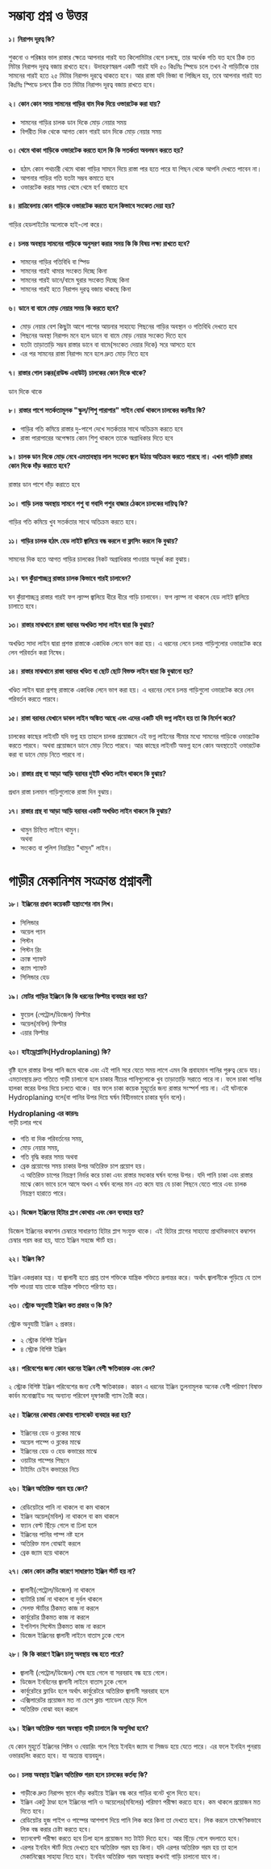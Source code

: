 # সম্ভাব্য প্রশ্ন ও উত্তর
#### ১। নিরাপদ দূরত্ব কি?
শুকনো ও পরিষ্কার ভাল রাস্তার ক্ষেত্রে আপনার গারই যত কিলোমিটার বেগে চলছে, তার অর্ধেক গতি যত হবে ঠিক তত মিটার নিরাপদ দূরত্ব বজায় রাখতে হবে।
উদাহরণস্বরূপ একটি গারই যদি ৫০ কিঃমিঃ স্পিডে চলে তখন ঐ গাড়িটিকে তার সামনের গারই হতে ২৫ মিটার নিরাপদ দূরত্বে থাকতে হবে। আর রাস্তা যদি ভিজা বা পিচ্ছিল হয়, তবে আপনার গারই যত কিঃমিঃ স্পিডে চলবে ঠিক তত মিটার নিরাপদ দূরত্ব বজায় রাখতে হবে।

#### ২। কোন কোন সময় সামনের গাড়ির বাম দিক দিয়ে ওভারটেক করা যায়?
- সামনের গাড়ির চালক ডান দিকে মোড় নেয়ার সময়
- বিপরীত দিক থেকে আগত কোন গারই ডান দিকে মোড় নেয়ার সময়

#### ৩। থেমে থাকা গাড়িকে ওভারটেক করতে হলে কি কি সতর্কতা অবলম্বন করতে হয়?
- হঠাৎ কোন পথচারী থেমে থাকা গাড়ির সামনে দিয়ে রাস্তা পার হতে পারে যা পিছন থেকে আপনি দেখতে পাবেন না।
- আপনার গাড়ির গতি যতটা সম্ভব কমাতে হবে
- ওভারটেক করার সময় থেমে থেমে হর্ণ বাজাতে হবে

#### ৪। রাত্রিবেলায় কোন গাড়িকে ওভারটেক করতে হলে কিভাবে সংকেত দেয়া হয়?
গাড়ির হেডলাইটের অলোকে হাই-লো করে।

#### ৫। চলন্ত অবস্থায় সামনের গাড়িকে অনুসরণ করার সময় কি কি বিষয় লক্ষ্য রাখতে হবে?
- সামনের গাড়ির গতিবিধি বা স্পিড
- সামনের গারই থামার সংকেত দিচ্ছে কিনা
- সামনের গারই ডানে/বামে ঘুরার সংকেত দিচ্ছে কিনা
- সামনের গারই হতে নিরাপদ দূরত্ব বজায় থাকছে কিনা

#### ৬। ডানে বা বামে মোড় নেয়ার সময় কি করতে হবে?
- মোড় নেয়ার বেশ কিছুটা আগে পাশের আয়নার সাহায্যে পিছনের গাড়ির অবস্থান ও গতিবিধি দেখতে হবে
- পিছনের অবস্থা নিরাপদ মনে হলে ডানে বা বামে মোড় নেয়ার সংকেত দিতে হবে
- যতটা তাড়াতাড়ি সম্ভব রাস্তার ডানে বা বামে(সংকেত দেয়ার দিকে) সরে আসতে হবে
- এর পর সামনের রাস্তা নিরাপদ মনে হলে দ্রুত মোড় নিতে হবে

#### ৭। রাস্তার গোল চক্কর(রাউন্ড এবাউট) চালকের কোন দিকে থাকে?
ডান দিকে থাকে

#### ৮। রাস্তার পাশে সতর্কতামূলক "স্কুল/শিশু পারাপার" সাইন বোর্ড থাকলে চালকের করনীয় কি?
- গাড়ির গতি কমিয়ে রাস্তার দু-পাশে দেখে সতর্কতার সাথে অতিক্রম করতে হবে
- রাস্তা পারাপারের অপেক্ষায় কোন শিশু থাকলে তাকে অগ্রাধিকার দিতে হবে

#### ৯। চালক ডান দিকে মোড় নেবে এমতাবস্থায় লাল সংকেত জ্বলে উঠায় অতিক্রম করতে পারছে না। এখন গাড়িটি রাস্তার কোন দিকে দাঁড় করাতে হবে?
রাস্তার ডান পাশে দাঁড় করাতে হবে

#### ১০। গাড়ি চলন্ত অবস্থায় সামনে পশু বা গবাদি পশুর বাজার ঠেকলে চালকের দায়িত্ব কি?
গাড়ির গতি কমিয়ে খুব সতর্কতার সাথে অতিক্রম করতে হবে।

#### ১১। গাড়ির চালক হঠাৎ হেড লাইট জ্বালিয়ে বন্ধ করলে বা ফ্লাসিং করলে কি বুঝায়?
সামনের দিক হতে আগত গাড়ির চালকের নিকট অগ্রাধিকার পাওয়ার অনূর্ধ্ব করা বুঝায়।

#### ১২। ঘন কুঁয়াশাচ্ছন্ন রাস্তার চালক কিভাবে গারই চালাবেন?
ঘন কুঁয়াশাচ্ছন্ন রাস্তার গারই ফগ ল্যাম্প জ্বালিয়ে ধীরে ধীরে গাড়ি চালাবেন। ফগ ল্যাম্প না থাকলে হেড লাইট জ্বালিয়ে চালাতে হবে।

#### ১৩। রাস্তার মাঝখানে রাস্তা বরাবর অখণ্ডিত সাদা লাইন দ্বারা কি বুঝায়?
অখণ্ডিত সাদা লাইন দ্বারা প্রশস্ত রাস্তাকে একাধিক লেনে ভাগ করা হয়। এ ধরনের লেনে চলন্ত গাড়িগুলোর ওভারটেক করে লেন পরিবর্তন করা নিষেধ।

#### ১৪। রাস্তার মাঝখানে রাস্তা বরাবর খণ্ডিত বা ছোট ছোট বিভক্ত লাইন দ্বারা কি বুঝানো হয়?
খণ্ডিত লাইন দ্বারা প্রশস্থ রাস্তাকে একাধিক লেনে ভাগ করা হয়। এ ধরনের লেনে চলন্ত গাড়িগুলো ওভারটেক করে লেন পরিবর্তন করতে পারবে।

#### ১৫। রাস্তা বরাবর যেখানে ডাবল লাইন অঙ্কিত আছে এবং এদের একটি যদি ভগ্ন লাইন হয় তা কি নির্দেশ করে?
চালকের কাছের লাইনটি যদি ভগ্ন হয় তাহলে চালক প্রয়োজনে এই ভগ্ন লাইনের সীমার মধ্যে সামনের গাড়িকে ওভারটেক করতে পারবে। অথবা প্রয়োজনে ডানে মোড় নিতে পারবে। আর কাছের লাইনটি অভগ্ন হলে কোন অবস্থাতেই ওভারটেক করা বা ডানে মোড় নিতে পারবে না।

#### ১৬। রাস্তার প্রস্থ বা আড়া আড়ি বরাবর দুইটি খণ্ডিত লাইন থাকলে কি বুঝায়?
প্রধান রাস্তা চলমান গাড়িগুলোকে রাস্তা দিন বুঝায়।

#### ১৭। রাস্তার প্রস্থ বা আড়া আড়ি বরাবর একটি অখণ্ডিত লাইন থাকলে কি বুঝায়?
- থামুন চিহ্নিত লাইনে থামুন।</br>
অথবা
- সংকেত বা পুলিশ নিয়ন্ত্রিত "থামুন" লাইন।

# গাড়ীর মেকানিশম সংক্রান্ত প্রশ্নাবলী

#### ১৮। ইঞ্জিনের প্রধান কয়েকটি যন্ত্রাংশের নাম লিখ।
- সিলিন্ডার
- অয়েল প্যান
- পিস্টন
- পিস্টন রিং
- ক্রাঙ্ক শ্যাফট
- ক্যাম শ্যাফট
- সিলিন্ডার হেড

#### ১৯। মোটর গাড়ির ইঞ্জিনে কি কি ধরনের ফিল্টার ব্যবহার করা হয়?
- ফুয়েল (পেট্রোল/ডিজেল) ফিল্টার
- অয়েল(মবিল) ফিল্টার
- এয়ার ফিল্টার

#### ২০। হাইড্রোপ্লানিং(Hydroplaning) কি?
বৃষ্টি হলে রাস্তার উপর পানি জমে থাকে এবং এই পানি সরে যেতে সময় লাগে এমন কি প্রবাহমান পানির পুরুত্ব রেডে যায়।
এমতাবস্থায় দ্রুত গতিতে গাড়ী চালানো হলে চাকার নীচের পানিগুলোকে খুব তাড়াতাড়ি সরাতে পারে না। ফলে চাকা পানির হালকা স্তরের উপর দিয়ে চলতে থাকে। যার ফলে চাকা কয়েক মুহূর্তের জন্য রাস্তার সংস্পর্শ পায় না। এই ঘটনাকে Hydroplaning বলে(বা পানির উপর দিয়ে ঘর্ষন বিহীনভাবে চাকার ঘূর্নন বলে)।

**Hydroplaning এর কারনঃ**</br>
গাড়ী চলার পথে
- গতি বা দিক পরিবর্তনের সময়,
- মোড় নেয়ার সময়,
- গতি বৃদ্ধি করার সময় অথবা
- ব্রেক প্রয়োগের সময় চাকার উপর অতিরিক্ত চাপ প্রয়োগ হয়।</br>
এ অতিরিক্ত চাপের নিয়ন্ত্রণ নির্ভর করে চাকা এবং রাস্তার মধ্যকার ঘর্ষন বলের উপর। যদি পানি চাকা এবং রাস্তার মাঝে কোন ভাবে চলে আসে অখন এ ঘর্ষন বলের মান এত কমে যায় যে চাকা পিছনে যেতে পারে এবং চালক নিয়ন্ত্রণ হারাতে পারে।

#### ২১। ডিজেল ইঞ্জিনের হিটার প্লাগ কোথায় এবং কেন ব্যবহার হয়?
ডিজেল ইঞ্জিনের কম্বাশন চেম্বারে সাধারণত হিটার প্লাগ সংযুক্ত থাকে। এই হিটার প্লাগের সাহায্যে প্রাথমিকভাবে কম্বাশন চেম্বার গরম করা হয়, যাতে ইঞ্জিন সহজে স্টার্ট হয়।

#### ২২। ইঞ্জিন কি?
ইঞ্জিন একপ্রকার যন্ত্র। যা জ্বালানী হতে প্রাপ্ত তাপ শক্তিকে যান্ত্রিক শক্তিতে রূপান্তর করে। অর্থাৎ জ্বালানীকে পুড়িয়ে যে তাপ শক্তি পাওয়া যায় তাকে যান্ত্রিক শক্তিতে পরিণত হয়।

#### ২৩। স্ট্রোক অনুযায়ী ইঞ্জিন কত প্রকার ও কি কি?
স্ট্রোক অনুযায়ী ইঞ্জিন ২ প্রকার।
- ২ স্ট্রোক বিশিষ্ট ইঞ্জিন
- ৪ স্ট্রোক বিশিষ্ট ইঞ্জিন

#### ২৪। পরিবেশের জন্য কোন ধরনের ইঞ্জিন বেশী ক্ষতিকারক এবং কেন?
২ স্ট্রোক বিশিষ্ট ইঞ্জিন পরিবেশের জন্য বেশী ক্ষতিকারক। কারন এ ধরনের ইঞ্জিন তুলনামূলক অনেক বেশী পরিমাণ বিষাক্ত কার্বন মনোক্সাইড সহ অন্যান্য পরিবেশ দূষণকারী গ্যাস তৈরী করে।

#### ২৫। ইঞ্জিনের কোথায় কোথায় গ্যাসকেট ব্যবহার করা হয়?
- ইঞ্জিনের হেড ও ব্লকের মাঝে
- অয়েল পাম্পে ও ব্লকের মাঝে
- ইঞ্জিনের হেড ও হেড কভারের মাঝে
- ওয়াটার পাম্পের পিছনে
- টাইমিং চেইন কভারের নিচে

#### ২৬। ইঞ্জিন অতিরিক্ত গরম হয় কেন?
- রেডিয়েটরে পানি না থাকলে বা কম থাকলে
- ইঞ্জিন অয়েল(মবিল) না থাকলে বা কম থাকলে
- ফ্যান বেল্ট ছিঁড়ে গেলে বা ঢিলা হলে
- ইঞ্জিনের পানির পাম্প নষ্ট হলে
- অতিরিক্ত মাল বোঝাই করলে
- ব্রেক জ্যাম হয়ে থাকলে

#### ২৭। কোন কোন ত্রুটির কারণে সাধারণত ইঞ্জিন স্টার্ট হয় না?
- জ্বালানী(পেট্রোল/ডিজেল) না থাকলে
- ব্যাটারি চার্জ না থাকলে বা দুর্বল থাকলে
- সেলফ স্টার্টার ঠিকমত কাজ না করলে
- কার্বুরেটর ঠিকমত কাজ না করলে
- ইগনিশন সিস্টেম ঠিকমত কাজ না করলে
- ডিজেল ইঞ্জিনের জ্বালানী লাইনে বাতাস ঢুকে গেলে

#### ২৮। কি কি কারণে ইঞ্জিন চালু অবস্থায় বন্ধ হতে পারে?
- জ্বালানী (পেট্রোল/ডিজেল) শেষ হয়ে গেলে বা সরবরাহ বন্ধ হয়ে গেলে।
- ডিজেল ইনহিনের জ্বালানী লাইনে বাতাস ঢুকে গেলে
- কার্বুরেটরে ফ্লাডিং হলে অর্থাৎ কার্বুরেটরে অতিরিক্ত জ্বালানী সরবরাহ হলে
- এক্সিলারেটর প্রয়োজন মত না চেপে ক্লাচ প্যাডেল ছেড়ে দিলে
- অতিরিক্ত বোঝা বহন করলে

#### ২৯। ইঞ্জিন অতিরিক্ত গরম অবস্থায় গাড়ী চালালে কি অসুবিধা হবে?
যে কোন মুহূর্তে ইঞ্জিনের পিষ্টন ও বেয়ারিং গলে গিয়ে ইনহিন জ্যাম বা সিজড হয়ে যেতে পারে। এর ফলে ইনহিন পুনরায় ওভারহলিং করতে হবে। যা অত্যন্ত ব্যয়বহুল।

#### ৩০। চলন্ত অবস্থায় ইঞ্জিন অতিরিক্ত গরম হলে চালকের কর্তব্য কি?
- গাড়ীকে দ্রুত নিরাপদ স্থানে দাঁড় করইয়ে ইঞ্জিন বন্ধ করে গাড়ির বনেট খুলে দিতে হবে।
- ইঞ্জিন একটু ঠাণ্ডা হলে ইঞ্জিনের পানি ও অয়েলের(মবিলের) পরিমাণ পরীক্ষা করতে হবে। কম থাকলে প্রয়োজন মত দিতে হবে।
- রেডিয়েটর হুজ পাইপ ও পাম্পের আশপাশ দিয়ে পানি লিক করে কিনা তা দেখতে হবে। লিক করলে তাৎক্ষণিকভাবে লিক বন্ধ করার চেষ্টা করতে হবে।
- ফ্যানবেল্ট পরীক্ষা করতে হবে ঢিলা হলে প্রয়োজন মত টাইট দিতে হবে। আর ছিঁড়ে গেলে বদলাতে হবে।
- এরপর ইনহিন স্টার্ট দিয়ে দেখতে হবে অতিরিক্ত গরম হয় কিনা। যদি এরপর অতিরিক্ত গরম হয় তা হলে মেকানিক্সের সাহায্য নিতে হবে। ইনহিন অতিরিক্ত গরম অবস্থায় কখনই গাড়ি চালানো যাবে না।

